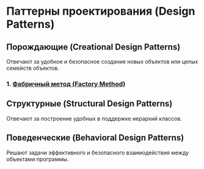 # **Паттерны проектирования (Design Patterns)**

## **Порождающие (Creational Design Patterns)**

Отвечают за удобное и безопасное создание новых объектов или целых семейств объектов.

### **1. [Фабричный метод (Factory Method)](docs/FabricMethod.md)**


## **Структурные (Structural Design Patterns)**

Отвечают за построение удобных в поддержке иерархий классов.





## **Поведенческие (Behavioral Design Patterns)**

Решают задачи эффективного и безопасного взаимодействия между объектами программы.

